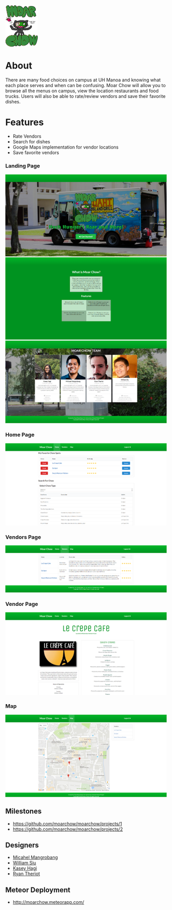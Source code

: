 <a href="http://moarchow.meteorapp.com/"><img style="max-width: 20%;" src="https://raw.githubusercontent.com/moarchow/moarchow.github.io/master/images/need-real-food1.png"></a>

# About
There are many food choices on campus at UH Manoa and knowing what each place serves and when can be confusing. Moar Chow will allow you to browse all the menus on campus, view the location restaurants and food trucks. Users will also be able to rate/review vendors and save their favorite dishes.

# Features
 + Rate Vendors
 + Search for dishes
 + Google Maps implementation for vendor locations
 + Save favorite vendors
 
### Landing Page
<img class="ui medium right floated image" src="https://raw.githubusercontent.com/moarchow/moarchow.github.io/master/images/homepage1.png">

<img class="ui medium right floated image" src="https://raw.githubusercontent.com/moarchow/moarchow.github.io/master/images/homepage2.png">

<img class="ui medium right floated image" src="https://raw.githubusercontent.com/moarchow/moarchow.github.io/master/images/homepage3.png">

### Home Page
<img class="ui medium right floated image" src="https://raw.githubusercontent.com/moarchow/moarchow.github.io/master/images/home.png">

### Vendors Page
<img class="ui medium right floated image" src="https://raw.githubusercontent.com/moarchow/moarchow.github.io/master/images/vendors.png">

### Vendor Page
<img class="ui medium right floated image" src="https://raw.githubusercontent.com/moarchow/moarchow.github.io/master/images/vendor.png">

### Map
<img class="ui medium right floated image" src="https://raw.githubusercontent.com/moarchow/moarchow.github.io/master/images/map.png">

## Milestones
 + https://github.com/moarchow/moarchow/projects/1
 + https://github.com/moarchow/moarchow/projects/2
 
## Designers
 + [Micahel Mangrobang](https://mickyjm.github.io/)
 + [William Siu](https://williamycsiu.github.io/)
 + [Kasey Hagi](https://kaseyhagi.github.io/)
 + [Ryan Theriot](https://rctheriot.github.io/)
 
## Meteor Deployment
 + http://moarchow.meteorapp.com/
 
